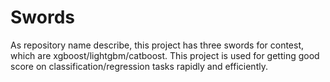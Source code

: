 # Swords
As repository name describe, this project has three swords for contest, which are xgboost/lightgbm/catboost. This project is used for getting good score on classification/regression tasks rapidly and efficiently.
